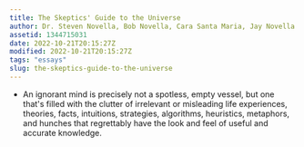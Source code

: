```yaml
---
title: The Skeptics' Guide to the Universe
author: Dr. Steven Novella, Bob Novella, Cara Santa Maria, Jay Novella & Evan Bernstein
assetid: 1344715031
date: 2022-10-21T20:15:27Z
modified: 2022-10-21T20:15:27Z
tags: "essays"
slug: the-skeptics-guide-to-the-universe
---
```


*  An ignorant mind is precisely not a spotless, empty vessel, but one that's filled with the clutter of irrelevant or misleading life experiences, theories, facts, intuitions, strategies, algorithms, heuristics, metaphors, and hunches that regrettably have the look and feel of useful and accurate knowledge.

